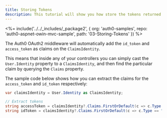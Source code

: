 ```yaml
---
title: Storing Tokens
description: This tutorial will show you how store the tokens returned from Auth0 in order to use them later on.
---
```


<%= include('../../_includes/_package2', {
  org: 'auth0-samples',
  repo: 'auth0-aspnet-owin-mvc-sample',
  path: '03-Storing-Tokens'
}) %>


The Auth0 OAuth2 middleware will automatically add the `id_token` and `access_token` as claims on the `ClaimsIdentity`.

This means that inside any of your controllers you can simply cast the `User.Identity` property to a `ClaimsIdentity`, and then find the particular claim by querying the `Claims` property.

The sample code below shows how you can extract the claims for the `access_token` and `id_token` respectively:

``` csharp
var claimsIdentity = User.Identity as ClaimsIdentity;

// Extract tokens
string accessToken = claimsIdentity?.Claims.FirstOrDefault(c => c.Type == "access_token")?.Value;
string idToken = claimsIdentity?.Claims.FirstOrDefault(c => c.Type == "id_token")?.Value;
```
